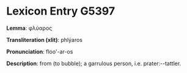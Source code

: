 # Lexicon Entry G5397

**Lemma**: φλύαρος

**Transliteration (xlit)**: phlýaros

**Pronunciation**: floo'-ar-os

**Description**:
from  (to bubble); a garrulous person, i.e. prater:--tattler.
